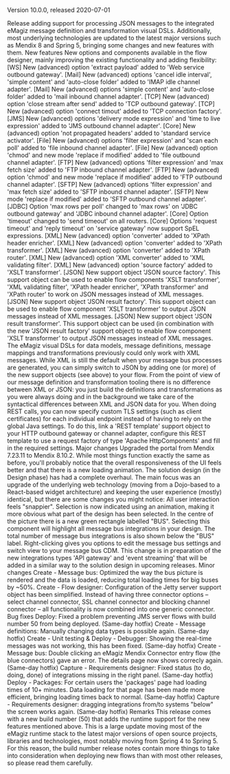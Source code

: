Version 10.0.0, released 2020-07-01

Release adding support for processing JSON messages to the integrated eMagiz message definition and transformation visual DSLs. Additionally, most underlying technologies are updated to the latest major versions such as Mendix 8 and Spring 5, bringing some changes and new features with them.
New features
New options and components available in the flow designer, mainly improving the existing functionality and adding flexibility:
[WS] New (advanced) option 'extract payload' added to 'Web service outbound gateway'.
[Mail] New (advanced) options 'cancel idle interval', 'simple content' and 'auto-close folder' added to 'IMAP idle channel adapter'.
[Mail] New (advanced) options 'simple content' and 'auto-close folder' added to 'mail inbound channel adapter'.
[TCP] New (advanced) option 'close stream after send' added to 'TCP outbound gateway'.
[TCP] New (advanced) option 'connect timout' added to 'TCP connection factory'.
[JMS] New (advanced) options 'delivery mode expression' and 'time to live expression' added to 'JMS outbound channel adapter'.
[Core] New (advanced) option 'not propagated headers' added to 'standard service activator'.
[File] New (advanced) options 'filter expression' and 'scan each poll' added to 'file inbound channel adapter'.
[File] New (advanced) option 'chmod' and new mode 'replace if modified' added to 'file outbound channel adapter'.
[FTP] New (advanced) options 'filter expression' and 'max fetch size' added to 'FTP inbound channel adapter'.
[FTP] New (advanced) option 'chmod' and new mode 'replace if modified' added to 'FTP outbound channel adapter'.
[SFTP] New (advanced) options 'filter expression' and 'max fetch size' added to 'SFTP inbound channel adapter'.
[SFTP] New mode 'replace if modified' added to 'SFTP outbound channel adapter'.
[JDBC] Option 'max rows per poll' changed to 'max rows' on 'JDBC outbound gateway' and 'JDBC inbound channel adapter'.
[Core] Option 'timeout' changed to 'send timeout' on all routers.
[Core] Options 'request timeout' and 'reply timeout' on 'service gateway' now support SpEL expressions.
[XML] New (advanced) option 'converter' added to 'XPath header enricher'.
[XML] New (advanced) option 'converter' added to 'XPath transformer'.
[XML] New (advanced) option 'converter' added to 'XPath router'.
[XML] New (advanced) option 'XML converter' added to 'XML validating filter'.
[XML] New (advanced) option 'source factory' added to 'XSLT transformer'.
[JSON] New support object 'JSON source factory'. This support object can be used to enable flow components 'XSLT transformer', 'XML validating filter', 'XPath header enricher', 'XPath transformer' and 'XPath router' to work on JSON messages instead of XML messages.
[JSON] New support object 'JSON result factory'. This support object can be used to enable flow component 'XSLT transformer' to output JSON messages instead of XML messages.
[JSON] New support object 'JSON result transformer'. This support object can be used (in combination with the new 'JSON result factory' support object) to enable flow component 'XSLT transformer' to output JSON messages instead of XML messages.
The eMagiz visual DSLs for data models, message definitions, message mappings and transformations previously could only work with XML messages. While XML is still the default when your message bus processes are generated, you can simply switch to JSON by adding one (or more) of the new support objects (see above) to your flow. From the point of view of our message definition and transformation tooling there is no difference between XML or JSON: you just build the definitions and transformations as you were always doing and in the background we take care of the syntactical differences between XML and JSON data for you.
When doing REST calls, you can now specify custom TLS settings (such as client certificates) for each individual endpoint instead of having to rely on the global Java settings. To do this, link a 'REST template' support object to your HTTP outbound gateway or channel adapter, configure this REST template to use a request factory of type 'Apache HttpComponents' and fill in the required settings.
Major changes
Upgraded the portal from Mendix 7.23.11 to Mendix 8.10.2. While most things function exactly the same as before, you'll probably notice that the overall responsiveness of the UI feels better and that there is a new loading animation.
The solution design (in the Design phase) has had a complete overhaul. The main focus was an upgrade of the underlying web technology (moving from a Dojo-based to a React-based widget architecture) and keeping the user experience (mostly) identical, but there are some changes you might notice:
All user interaction feels "snappier".
Selection is now indicated using an animation, making it more obvious what part of the design has been selected.
In the centre of the picture there is a new green rectangle labelled "BUS". Selecting this component will highlight all message bus integrations in your design. The total number of message bus integrations is also shown below the "BUS" label. Right-clicking gives you options to edit the message bus settings and switch view to your message bus CDM. This change is in preparation of the new integrations types 'API gateway' and 'event streaming' that will be added in a similar way to the solution design in upcoming releases.
Minor changes
Create - Message bus: Optimized the way the bus picture is rendered and the data is loaded, reducing total loading times for big buses by ~50%.
Create - Flow designer: Configuration of the Jetty server support object has been simplified. Instead of having three connector options – select channel connector, SSL channel connector and blocking channel connector – all functionality is now combined into one generic connector.
Bug fixes
Deploy: Fixed a problem preventing JMS server flows with build number 50 from being deployed. (Same-day hotfix)
Create - Message definitions: Manually changing data types is possible again. (Same-day hotfix)
Create - Unit testing & Deploy - Debugger: Showing the real-time messages was not working, this has been fixed. (Same-day hotfix)
Create - Message bus: Double clicking an eMagiz Mendix Connector entry flow (the blue connectors) gave an error. The details page now shows correcly again. (Same-day hotfix)
Capture - Requirements designer: Fixed status (to do, doing, done) of integrations missing in the right panel. (Same-day hotfix)
Deploy - Packages: For certain users the 'packages' page had loading times of 10+ minutes. Data loading for that page has been made more efficient, bringing loading times back to normal. (Same-day hotfix)
Capture - Requirements designer: dragging integrations from/to systems "below" the screen works again. (Same-day hotfix)
Remarks
This release comes with a new build number (50) that adds the runtime support for the new features mentioned above. This is a large update moving most of the eMagiz runtime stack to the latest major versions of open source projects, libraries and technologies, most notably moving from Spring 4 to Spring 5. For this reason, the build number release notes contain more things to take into consideration when deploying new flows than with most other releases, so please read them carefully.
